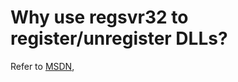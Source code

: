 # Why use regsvr32 to register/unregister DLLs?

Refer to [MSDN](https://msdn.microsoft.com/en-us/library/ms682162(VS.85).aspx), 
